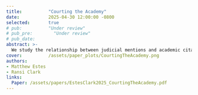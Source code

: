 ```yaml
---
title:          "Courting the Academy"
date:           2025-04-30 12:00:00 -0800 
selected:       true
# pub:          "Under review"
# pub_pre:        "Under review"
# pub_date:       
abstract: >-
  We study the relationship between judicial mentions and academic citations for two legal movements: legal realism and originalism. We find positive effects for the realists, but do not identify the sign of the effect for the originalists. 
cover:          /assets/paper_plots/CourtingTheAcademy.png
authors:
- Matthew Estes
- Ransi Clark
links:
  Paper: /assets/papers/EstesClark2025_CourtingTheAcademy.pdf
---
```


